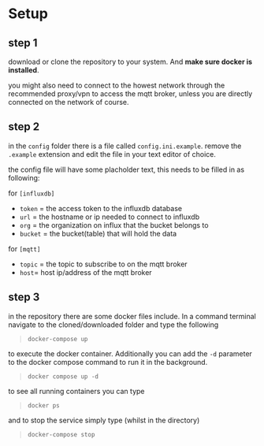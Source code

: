 # Setup

## step 1

download or clone the repository to your system. And **make sure docker is installed**.

you might also need to connect to the howest network through the recommended proxy/vpn to access the mqtt broker, unless you are directly connected on the network of course.

## step 2

in the `config` folder there is a file called `config.ini.example`. remove the `.example` extension and edit the file in your text editor of choice.

the config file will have some placholder text, this needs to be filled in as following:

for `[influxdb]`

- `token` = the access token to the influxdb database
- `url` = the hostname or ip needed to connect to influxdb
- `org` = the organization on influx that the bucket belongs to
- `bucket` = the bucket(table) that will hold the data

for `[mqtt]`

- `topic` = the topic to subscribe to on the mqtt broker
- `host`= host ip/address of the mqtt broker

## step 3

in the repository there are some docker files include. In a command terminal navigate to the cloned/downloaded folder and type the following 

>`docker-compose up`

to execute the docker container. Additionally you can add the `-d` parameter to the docker compose command to run it in the background.

>`docker compose up -d`

to see all running containers you can type

>`docker ps`

and to stop the service simply type (whilst in the directory)

>`docker-compose stop`